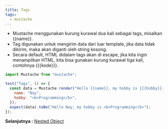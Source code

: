 ```yaml
---
title: Tags
tags:
  - mustache
---
```


- Mustache menggunakan kurung kurawal dua kali sebagai tags, misalkan {{name}}.
- Tag digunakan untuk mengirim data dari luar template, jika data tidak dikirim, maka akan diganti oleh string kosong.
- Secara default, HTML didalam tags akan di escape, jika kita ingin menampilkan HTML, kita bisa gunakan kurung kurawal tiga kali, contohnya {{{kode}}}.

```js
import Mustache from "mustache";

test("Tags", () => {
  const data = Mustache.render("Hello {{name}}, my hobby is {{{hobby}}}", {
    name: "Nay",
    hobby: "<b>Programming</b>",
  });
  expect(data).toBe("Hello Nay, my hobby is <b>Programming</b>");
});
```

**Selanjutnya :** [Nested Object](nestedobject.md)
